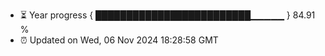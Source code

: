 - ⏳ Year progress { █████████████████████████▁▁▁▁▁ } 84.91 %
- ⏰ Updated on Wed, 06 Nov 2024 18:28:58 GMT

